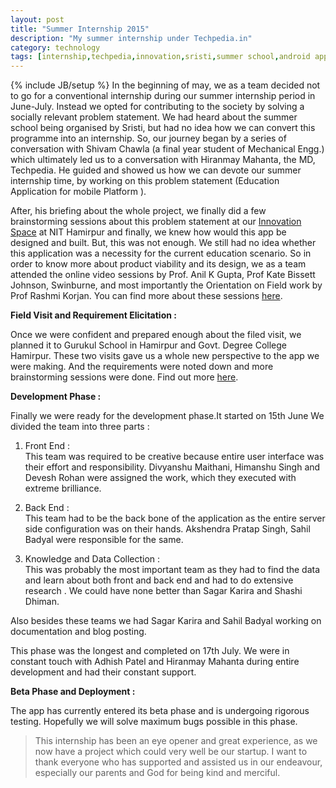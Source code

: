 ```yaml
---
layout: post
title: "Summer Internship 2015"
description: "My summer internship under Techpedia.in"
category: technology
tags: [internship,techpedia,innovation,sristi,summer school,android app,edzoo]
---
```

{% include JB/setup %}
In the beginning of may, we as a team decided not to go for a conventional internship during our summer internship period in  June-July. Instead we opted for contributing to the society by solving a socially relevant problem statement. We had heard about the summer school being organised by Sristi, but had no idea how we can convert this programme into an internship. So, our journey began by a series of conversation with Shivam Chawla (a final year student of Mechanical Engg.) which ultimately led us to a conversation with Hiranmay Mahanta, the MD, Techpedia. He guided and showed us how we can devote our summer internship time, by working on this problem statement (Education Application for mobile Platform ).  

After, his briefing about the whole project, we finally did a few brainstorming sessions about this problem statement at our [Innovation Space](http://www.iesnith.in/) at NIT Hamirpur and finally, we knew how would this app be designed and built. But, this was not enough. We still had no idea whether this application was a necessity for the current education scenario. So in order to know more about product viability and its design, we as a team attended the online video sessions by Prof. Anil K Gupta, Prof Kate Bissett Johnson, Swinburne, and most importantly the Orientation on Field work by Prof Rashmi Korjan. You can find more about these sessions [here](http://summerschool.sristi.org/summer-school-2015-review-by-nit-hamirpur/).

**Field Visit and Requirement Elicitation :**

Once we were confident and prepared enough about the filed visit, we planned it to Gurukul School in Hamirpur and Govt. Degree College Hamirpur. These two visits gave us a whole new perspective to the app we were making. And the requirements were noted down and more brainstorming sessions were done. Find out more [here](http://summerschool.sristi.org/field-visit-for-education-mobile-app/).  

**Development Phase :**  

Finally we were ready for the development phase.It started on 15th June We divided the team into three parts :  

1. Front End :  
This team was required to be creative because entire user interface was their effort and responsibility. Divyanshu Maithani, Himanshu Singh and Devesh Rohan were assigned the work, which they executed with extreme brilliance.  

2. Back End :  
This team had to be the back bone of the application as the entire server side configuration was on their hands. Akshendra Pratap Singh, Sahil Badyal were responsible for the same.  

3. Knowledge and Data Collection :  
This was probably the most important team as they had to find the data and learn about both front and back end and had to do extensive research . We could have none better than Sagar Karira and Shashi Dhiman.

 Also besides these teams we had Sagar Karira and Sahil Badyal working on documentation and blog posting.  

This phase was the longest and completed on 17th July. We were in constant touch with Adhish Patel and Hiranmay Mahanta during entire development and had their constant support.  

**Beta Phase and Deployment :**  

The app has currently entered its beta phase and is undergoing rigorous testing. Hopefully we will solve maximum bugs possible in this phase.  

>This internship has been an eye opener and great experience, as we now have a project which could very well be our startup. I want to thank everyone who has supported and assisted us in our endeavour, especially our parents and God for being kind and merciful.
